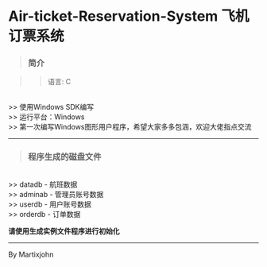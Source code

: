 # Air-ticket-Reservation-System 飞机订票系统

> ### 简介

>> 语言: C
<br>
>> 使用Windows SDK编写
<br>
>> 运行平台：Windows
<br>
>> 第一次编写Windows图形用户程序，希望大家多多包涵，欢迎大佬指点交流

-----

> ### 程序生成的磁盘文件
<br>
>> datadb - 航班数据
<br>
>> adminab - 管理员账号数据
<br>
>> userdb - 用户账号数据
<br>
>> orderdb - 订单数据

**请使用生成实例文件程序进行初始化**

-----

By Martixjohn
